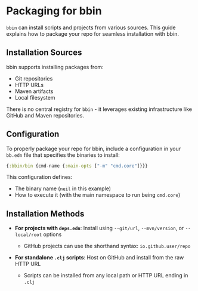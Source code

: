 # Packaging for bbin

`bbin` can install scripts and projects from various sources. This guide explains how to package your repo for seamless installation with bbin.

## Installation Sources

bbin supports installing packages from:

- Git repositories
- HTTP URLs
- Maven artifacts
- Local filesystem

There is no central registry for `bbin` - it leverages existing infrastructure like GitHub and Maven repositories.

## Configuration

To properly package your repo for bbin, include a configuration in your `bb.edn` file that specifies the binaries to install:

```clojure
{:bbin/bin {cmd-name {:main-opts ["-m" "cmd.core"]}}}
```

This configuration defines:
- The binary name (`neil` in this example)
- How to execute it (with the main namespace to run being `cmd.core`)

## Installation Methods

- **For projects with `deps.edn`**: Install using `--git/url`, `--mvn/version`, or `--local/root` options
  - GitHub projects can use the shorthand syntax: `io.github.user/repo`

- **For standalone `.clj` scripts**: Host on GitHub and install from the raw HTTP URL
  - Scripts can be installed from any local path or HTTP URL ending in `.clj`
